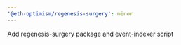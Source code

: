 ```yaml
---
'@eth-optimism/regenesis-surgery': minor
---
```


Add regenesis-surgery package and event-indexer script
